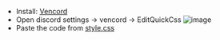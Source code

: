 * Install: [Vencord](https://vencord.dev/download/)
* Open discord settings -> vencord -> EditQuickCss
![image](https://github.com/user-attachments/assets/5f06c911-4745-48c8-9424-5aa40a46f288)
* Paste the code from [style.css](style.css)
